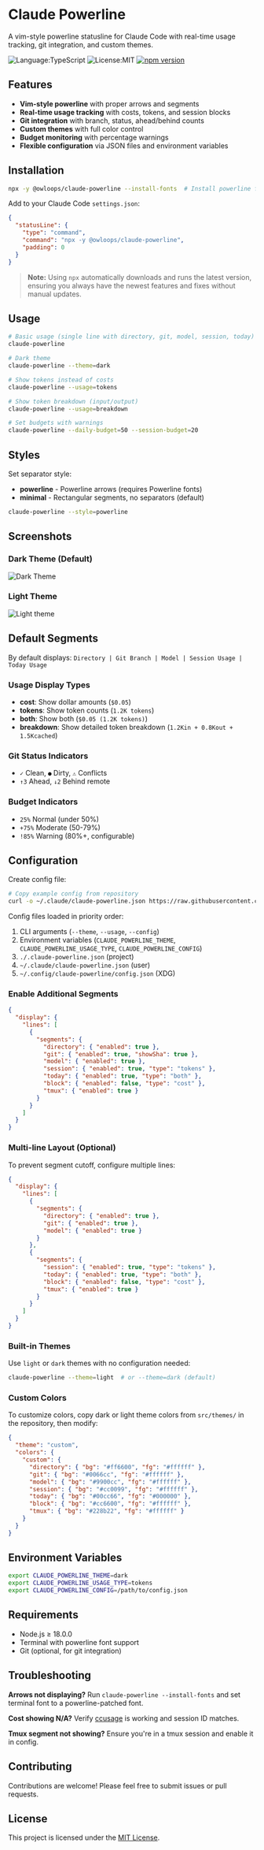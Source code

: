 # Claude Powerline

A vim-style powerline statusline for Claude Code with real-time usage tracking, git integration, and custom themes.

![Language:TypeScript](https://img.shields.io/static/v1?label=Language&message=TypeScript&color=blue&style=flat-square)
![License:MIT](https://img.shields.io/static/v1?label=License&message=MIT&color=blue&style=flat-square)
[![npm version](https://img.shields.io/npm/v/@owloops/claude-powerline?style=flat-square)](https://www.npmjs.com/package/@owloops/claude-powerline)

## Features

- **Vim-style powerline** with proper arrows and segments
- **Real-time usage tracking** with costs, tokens, and session blocks
- **Git integration** with branch, status, ahead/behind counts
- **Custom themes** with full color control
- **Budget monitoring** with percentage warnings
- **Flexible configuration** via JSON files and environment variables

## Installation

```bash
npx -y @owloops/claude-powerline --install-fonts  # Install powerline fonts
```

Add to your Claude Code `settings.json`:

```json
{
  "statusLine": {
    "type": "command",
    "command": "npx -y @owloops/claude-powerline",
    "padding": 0
  }
}
```

> **Note:** Using `npx` automatically downloads and runs the latest version, ensuring you always have the newest features and fixes without manual updates.

## Usage

```bash
# Basic usage (single line with directory, git, model, session, today)
claude-powerline

# Dark theme
claude-powerline --theme=dark

# Show tokens instead of costs  
claude-powerline --usage=tokens

# Show token breakdown (input/output)
claude-powerline --usage=breakdown

# Set budgets with warnings
claude-powerline --daily-budget=50 --session-budget=20
```

## Styles

Set separator style:

- **powerline** - Powerline arrows (requires Powerline fonts)
- **minimal** - Rectangular segments, no separators (default)

```bash
claude-powerline --style=powerline
```

## Screenshots

### Dark Theme (Default)

![Dark Theme](images/powerline-dark.png)

### Light Theme

![Light theme](images/powerline-light.png)

## Default Segments

By default displays: `Directory | Git Branch | Model | Session Usage | Today Usage`

### Usage Display Types

- **cost**: Show dollar amounts (`$0.05`)
- **tokens**: Show token counts (`1.2K tokens`)
- **both**: Show both (`$0.05 (1.2K tokens)`)
- **breakdown**: Show detailed token breakdown (`1.2Kin + 0.8Kout + 1.5Kcached`)

### Git Status Indicators

- `✓` Clean, `●` Dirty, `⚠` Conflicts
- `↑3` Ahead, `↓2` Behind remote

### Budget Indicators

- `25%` Normal (under 50%)
- `+75%` Moderate (50-79%)  
- `!85%` Warning (80%+, configurable)

## Configuration

Create config file:

```bash
# Copy example config from repository
curl -o ~/.claude/claude-powerline.json https://raw.githubusercontent.com/Owloops/claude-powerline/main/.claude-powerline.json
```

Config files loaded in priority order:

1. CLI arguments (`--theme`, `--usage`, `--config`)
2. Environment variables (`CLAUDE_POWERLINE_THEME`, `CLAUDE_POWERLINE_USAGE_TYPE`, `CLAUDE_POWERLINE_CONFIG`)
3. `./.claude-powerline.json` (project)
4. `~/.claude/claude-powerline.json` (user)  
5. `~/.config/claude-powerline/config.json` (XDG)

### Enable Additional Segments

```json
{
  "display": {
    "lines": [
      {
        "segments": {
          "directory": { "enabled": true },
          "git": { "enabled": true, "showSha": true },
          "model": { "enabled": true },
          "session": { "enabled": true, "type": "tokens" },
          "today": { "enabled": true, "type": "both" },
          "block": { "enabled": false, "type": "cost" },
          "tmux": { "enabled": true }
        }
      }
    ]
  }
}
```

### Multi-line Layout (Optional)

To prevent segment cutoff, configure multiple lines:

```json
{
  "display": {
    "lines": [
      {
        "segments": {
          "directory": { "enabled": true },
          "git": { "enabled": true },
          "model": { "enabled": true }
        }
      },
      {
        "segments": {
          "session": { "enabled": true, "type": "tokens" },
          "today": { "enabled": true, "type": "both" },
          "block": { "enabled": false, "type": "cost" },
          "tmux": { "enabled": true }
        }
      }
    ]
  }
}
```

### Built-in Themes

Use `light` or `dark` themes with no configuration needed:

```bash
claude-powerline --theme=light  # or --theme=dark (default)
```

### Custom Colors

To customize colors, copy dark or light theme colors from `src/themes/` in the repository, then modify:

```json
{
  "theme": "custom",
  "colors": {
    "custom": {
      "directory": { "bg": "#ff6600", "fg": "#ffffff" },
      "git": { "bg": "#0066cc", "fg": "#ffffff" },
      "model": { "bg": "#9900cc", "fg": "#ffffff" },
      "session": { "bg": "#cc0099", "fg": "#ffffff" },
      "today": { "bg": "#00cc66", "fg": "#000000" },
      "block": { "bg": "#cc6600", "fg": "#ffffff" },
      "tmux": { "bg": "#228b22", "fg": "#ffffff" }
    }
  }
}
```

## Environment Variables

```bash
export CLAUDE_POWERLINE_THEME=dark
export CLAUDE_POWERLINE_USAGE_TYPE=tokens
export CLAUDE_POWERLINE_CONFIG=/path/to/config.json
```

## Requirements

- Node.js ≥ 18.0.0
- Terminal with powerline font support
- Git (optional, for git integration)

## Troubleshooting

**Arrows not displaying?** Run `claude-powerline --install-fonts` and set terminal font to a powerline-patched font.

**Cost showing N/A?** Verify [ccusage](https://github.com/ryanschneider/ccusage) is working and session ID matches.

**Tmux segment not showing?** Ensure you're in a tmux session and enable it in config.

## Contributing

Contributions are welcome! Please feel free to submit issues or pull requests.

## License

This project is licensed under the [MIT License](LICENSE).

